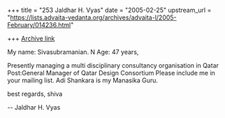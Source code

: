+++
title = "253 Jaldhar H. Vyas"
date = "2005-02-25"
upstream_url = "https://lists.advaita-vedanta.org/archives/advaita-l/2005-February/014236.html"

+++
[Archive link](https://lists.advaita-vedanta.org/archives/advaita-l/2005-February/014236.html)

My name: Sivasubramanian. N
Age: 47 years,

Presently managing a multi disciplinary consultancy organisation in Qatar
Post:General Manager of Qatar Design Consortium Please include me in your
mailing list. Adi Shankara is my Manasika Guru.

best regards, shiva


-- 
Jaldhar H. Vyas <jaldhar at braincells.com>

